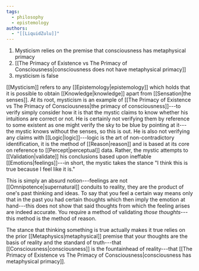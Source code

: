 ```yaml
---
tags:
  - philosophy
  - epistemology
authors:
  - "[[LiquidZulu]]"
---
```

1. Mysticism relies on the premise that consciousness has metaphysical primacy
2. [[The Primacy of Existence vs The Primacy of Consciousness|consciousness does not have metaphysical primacy]]
3. mysticism is false

[[Mysticism]] refers to any [[Epistemology|epistemology]] which holds that it is possible to obtain [[Knowledge|knowledge]] apart from [[Sensation|the senses]]. At its root, mysticism is an example of [[The Primacy of Existence vs The Primacy of Consciousness|the primacy of consciousness]]---to verify simply consider how it is that the mystic claims to know whether his intuitions are correct or not. He is certainly not verifying them by reference to some existent as one might verify the sky to be blue by pointing at it---the mystic knows without the senses, so this is out. He is also not verifying any claims with [[Logic|logic]]---logic is the art of non-contradictory identification, it is the method of [[Reason|reason]] and is based at its core on reference to [[Percept|perceptual]] data. Rather, the mystic attempts to [[Validation|validate]] his conclusions based upon ineffable [[Emotions|feelings]]---in short, the mystic takes the stance "I think this is true because I feel like it is."

This is simply an absurd notion---feelings are not [[Omnipotence|supernatural]] conduits to reality, they are the product of one's past thinking and ideas. To say that you feel a certain way means only that in the past you had certain thoughts which then imply the emotion at hand---this does not show that said thoughts from which the feeling arises are indeed accurate. You require a method of validating *those thoughts*---this method is the method of reason.

The stance that thinking something is true actually makes it true relies on the prior [[Metaphysics|metaphysical]] premise that your thoughts are the basis of reality and the standard of truth---that [[Consciousness|consciousness]] is the fountainhead of reality---that [[The Primacy of Existence vs The Primacy of Consciousness|consciousness has metaphysical primacy]].